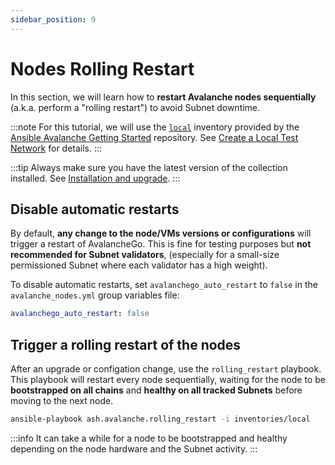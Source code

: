 ```yaml
---
sidebar_position: 9
---
```


# Nodes Rolling Restart

In this section, we will learn how to **restart Avalanche nodes sequentially** (a.k.a. perform a "rolling restart") to avoid Subnet downtime.

:::note
For this tutorial, we will use the [`local`](https://github.com/AshAvalanche/ansible-avalanche-getting-started/tree/main/inventories/local) inventory provided by the [Ansible Avalanche Getting Started](https://github.com/AshAvalanche/ansible-avalanche-getting-started) repository. See [Create a Local Test Network](./local-test-network) for details.
:::

:::tip
Always make sure you have the latest version of the collection installed. See [Installation and upgrade](/docs/toolkit/ansible-avalanche-collection/installation).
:::

## Disable automatic restarts

By default, **any change to the node/VMs versions or configurations** will trigger a restart of AvalancheGo. This is fine for testing purposes but **not recommended for Subnet validators**, (especially for a small-size permissioned Subnet where each validator has a high weight).

To disable automatic restarts, set `avalanchego_auto_restart` to `false` in the `avalanche_nodes.yml` group variables file:

```yml
avalanchego_auto_restart: false
```

## Trigger a rolling restart of the nodes

After an upgrade or configation change, use the `rolling_restart` playbook. This playbook will restart every node sequentially, waiting for the node to be **bootstrapped on all chains** and **healthy on all tracked Subnets** before moving to the next node.

```bash
ansible-playbook ash.avalanche.rolling_restart -i inventories/local
```

:::info
It can take a while for a node to be bootstrapped and healthy depending on the node hardware and the Subnet activity.
:::

